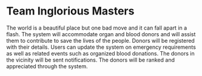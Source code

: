 # Team Inglorious Masters

The world is a beautiful place but one bad move and it can fall apart in a flash. The system will accommodate organ and blood donors and will assist them to contribute to save the lives of the people. Donors will be registered with their details. Users can update the system on emergency requirements as well as related events such as organized blood donations. The donors in the vicinity will be sent notifications. The donors will be ranked and appreciated through the system.
